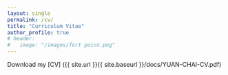 ```yaml
---
layout: single
permalink: /cv/
title: "Curriculum Vitae"
author_profile: true
# header:
#   image: "/images/fort point.png"
---
```


Download my [CV] ({{ site.url }}{{ site.baseurl }}/docs/YUAN-CHAI-CV.pdf)